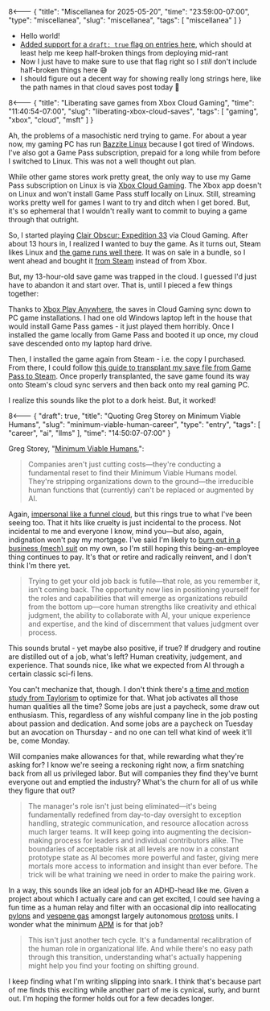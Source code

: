 8<--- { "title": "Miscellanea for 2025-05-20", "time": "23:59:00-07:00", "type": "miscellanea", "slug": "miscellanea", "tags": [ "miscellanea" ] }

- Hello world!
- [Added support for a `draft: true` flag on entries here](https://github.com/lmorchard/blog.lmorchard.com/commit/954919050fca61d04d6e89beec96b0ea374ba74d), which should at least help me keep half-broken things from deploying mid-rant
- Now I just have to make sure to use that flag right so I *still* don't include half-broken things here 😅
- I should figure out a decent way for showing really long strings here, like the path names in that cloud saves post today 🤔

8<--- { "title": "Liberating save games from Xbox Cloud Gaming", "time": "11:40:54-07:00", "slug": "liberating-xbox-cloud-saves", "tags": [ "gaming", "xbox", "cloud", "msft" ] }

Ah, the problems of a masochistic nerd trying to game. For about a year now, my gaming PC has run [Bazzite Linux](https://bazzite.gg/) because I got tired of Windows. I've also got a Game Pass subscription, prepaid for a long while from before I switched to Linux. This was not a well thought out plan.

While other game stores work pretty great, the only way to use my Game Pass subscription on Linux is via [Xbox Cloud Gaming](https://www.xbox.com/en-us/play). The Xbox app doesn't on Linux and won't install Game Pass stuff locally on Linux. Still, streaming works pretty well for games I want to try and ditch when I get bored. But, it's so ephemeral that I wouldn't really want to commit to buying a game through that outright.

So, I started playing [Clair Obscur: Expedition 33](https://www.xbox.com/en-US/games/store/clair-obscur-expedition-33/9PPT8K6GQHRZ/0010) via Cloud Gaming. After about 13 hours in, I realized I wanted to buy the game. As it turns out, Steam likes Linux and [the game runs well there](https://www.protondb.com/app/1903340). It was on sale in a bundle, so I went ahead and bought it [from Steam](https://store.steampowered.com/app/1903340/Clair_Obscur_Expedition_33/)  instead of from Xbox.

But, my 13-hour-old save game was trapped in the cloud. I guessed I'd just have to abandon it and start over. That is, until I pieced a few things together:

Thanks to [Xbox Play Anywhere](https://www.xbox.com/en-US/games/xbox-play-anywhere), the saves in Cloud Gaming sync down to PC game installations. I had one old Windows laptop left in the house that would install Game Pass games - it just played them horribly. Once I installed the game locally from Game Pass and booted it up once, my cloud save descended onto my laptop hard drive.

Then, I installed the game again from Steam - i.e. the copy I purchased. From there, I could follow [this guide to transplant my save file from Game Pass to Steam](https://steamcommunity.com/app/1903340/discussions/0/592895445665061488/). Once properly transplanted, the save game found its way onto Steam's cloud sync servers and then back onto my real gaming PC.

<!--
For posterity, in case that thread goes away, I copied from the newest modified directory here: ```C:\Users\me\AppData\Local\Packages\KeplerInteractive.Expedition33_ymj30pw7xe604\SystemAppData\wgs\00090000044E48CB_000000000000000000000000697F9EC3```

And I copied to here: ```C:\Users\me\AppData\Local\Sandfall\Saved\SaveGames\76561198015267336```

Oh, and it needed renaming to `EXPEDITION_0.sav` - easy peasy. 
-->

I realize this sounds like the plot to a dork heist. But, it worked!

8<--- { "draft": true, "title": "Quoting Greg Storey on Minimum Viable Humans", "slug": "minimum-viable-human-career", "type": "entry", "tags": [ "career", "ai", "llms" ], "time": "14:50:07-07:00" }

Greg Storey, "[Minimum Viable Humans.](https://brilliantcrank.com/minimum-viable-humans/)":

> Companies aren't just cutting costs—they're conducting a fundamental reset to find their Minimum Viable Humans model. They're stripping organizations down to the ground—the irreducible human functions that (currently) can't be replaced or augmented by AI.

Again, [impersonal like a funnel cloud](https://blog.lmorchard.com/2025/05/15/quoting-will-larson-on-career-advice-in/index.html), but this rings true to what I've been seeing too. That it hits like cruelty is just incidental to the process. Not incidental to me and everyone I know, mind you—but also, again, indignation won't pay my mortgage. I've said I'm likely to [burn out in a business (mech) suit](https://blog.lmorchard.com/2025/05/16/solo-burnout/) on my own, so I'm still hoping this being-an-employee thing continues to pay. It's that or retire and radically reinvent, and I don't think I'm there yet.

> Trying to get your old job back is futile—that role, as you remember it, isn’t coming back. The opportunity now lies in positioning yourself for the roles and capabilities that will emerge as organizations rebuild from the bottom up—core human strengths like creativity and ethical judgment, the ability to collaborate with AI, your unique experience and expertise, and the kind of discernment that values judgment over process.

This sounds brutal - yet maybe also positive, if true? If drudgery and routine are distilled out of a job, what's left? Human creativity, judgement, and experience. That sounds nice, like what we expected from AI through a certain classic sci-fi lens.

You can't mechanize that, though. I don't think there's [a time and motion study from Taylorism](https://en.wikipedia.org/wiki/Time_and_motion_study) to optimize for that. What job activates all those human qualities all the time? Some jobs are just a paycheck, some draw out enthusiasm. This, regardless of any wishful company line in the job posting about passion and dedication. And some jobs are a paycheck on Tuesday but an avocation on Thursday - and no one can tell what kind of week it'll be, come Monday.

Will companies make allowances for that, while rewarding what they're asking for? I know we're seeing a reckoning right now, a firm snatching back from all us privileged labor. But will companies they find they've burnt everyone out and emptied the industry? What's the churn for all of us while they figure that out?

> The manager's role isn't just being eliminated—it's being fundamentally redefined from day-to-day oversight to exception handling, strategic communication, and resource allocation across much larger teams. It will keep going into augmenting the decision-making process for leaders and individual contributors alike. The boundaries of acceptable risk at all levels are now in a constant prototype state as AI becomes more powerful and faster, giving mere mortals more access to information and insight than ever before. The trick will be what training we need in order to make the pairing work.

In a way, this sounds like an ideal job for an ADHD-head like me. Given a project about which I actually care and can get excited, I could see having a fun time as a human relay and filter with an occasional dip into reallocating [pylons](https://starcraft.fandom.com/wiki/Pylon) and [vespene gas](https://starcraft.fandom.com/wiki/Vespene_gas) amongst largely autonomous [protoss](https://starcraft.fandom.com/wiki/Protoss) units. I wonder what the minimum [APM](https://starcraft.fandom.com/wiki/Actions_per_minute) is for that job?

> This isn't just another tech cycle. It's a fundamental recalibration of the human role in organizational life. And while there's no easy path through this transition, understanding what's actually happening might help you find your footing on shifting ground.

I keep finding what I'm writing slipping into snark. I think that's because part of me finds this exciting while another part of me is cynical, surly, and burnt out. I'm hoping the former holds out for a few decades longer. 